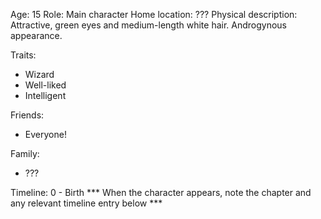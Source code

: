 Age: 15
Role: Main character
Home location: ???
Physical description:
   Attractive, green eyes and medium-length white hair.
   Androgynous appearance.

Traits:
 * Wizard
 * Well-liked
 * Intelligent

Friends:
 * Everyone!

Family:
 * ???

Timeline:
0 - Birth
*** When the character appears, note the chapter and any relevant timeline entry below ***
